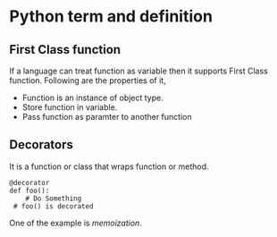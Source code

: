 # Python term and definition

## First Class function
If a language can treat function as variable then it supports First Class function. Following are the properties of it,
  * Function is an instance of object type.
  * Store function in variable.
  * Pass function as paramter to another function


## Decorators
It is a function or class that wraps function or method.
```
@decorator
def foo():
    # Do Something
 # foo() is decorated   
```
One of the example is *memoization*.
